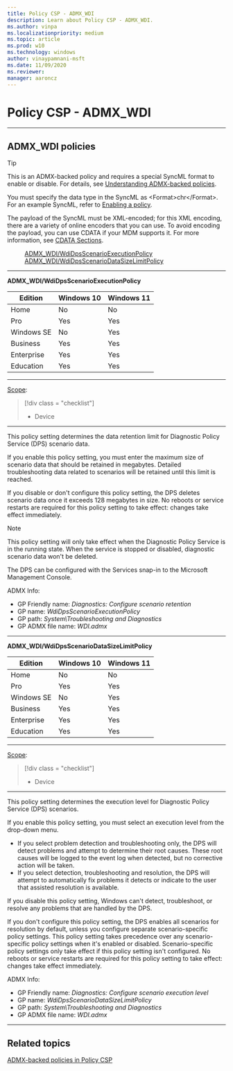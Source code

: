 ```yaml
---
title: Policy CSP - ADMX_WDI
description: Learn about Policy CSP - ADMX_WDI.
ms.author: vinpa
ms.localizationpriority: medium
ms.topic: article
ms.prod: w10
ms.technology: windows
author: vinaypamnani-msft
ms.date: 11/09/2020
ms.reviewer:
manager: aaroncz
---
```


# Policy CSP - ADMX_WDI

<hr/>

<!--Policies-->
## ADMX_WDI policies

> [!TIP]
> This is an ADMX-backed policy and requires a special SyncML format to enable or disable. For details, see [Understanding ADMX-backed policies](../mdm/understanding-admx-backed-policies.md).
>
> You must specify the data type in the SyncML as &lt;Format&gt;chr&lt;/Format&gt;. For an example SyncML, refer to [Enabling a policy](../mdm/understanding-admx-backed-policies.md#enabling-a-policy).
>
> The payload of the SyncML must be XML-encoded; for this XML encoding, there are a variety of online encoders that you can use. To avoid encoding the payload, you can use CDATA if your MDM supports it. For more information, see [CDATA Sections](http://www.w3.org/TR/REC-xml/#sec-cdata-sect).

<dl>
  <dd>
    <a href="#admx-wdi-wdidpsscenarioexecutionpolicy">ADMX_WDI/WdiDpsScenarioExecutionPolicy</a>
  </dd>
  <dd>
    <a href="#admx-wdi-wdidpsscenariodatasizelimitpolicy">ADMX_WDI/WdiDpsScenarioDataSizeLimitPolicy</a>
  </dd>
</dl>


<hr/>

<!--Policy-->
<a href="" id="admx-wdi-wdidpsscenarioexecutionpolicy"></a>**ADMX_WDI/WdiDpsScenarioExecutionPolicy**

<!--SupportedSKUs-->

|Edition|Windows 10|Windows 11|
|--- |--- |--- |
|Home|No|No|
|Pro|Yes|Yes|
|Windows SE|No|Yes|
|Business|Yes|Yes|
|Enterprise|Yes|Yes|
|Education|Yes|Yes|

<!--/SupportedSKUs-->
<hr/>

<!--Scope-->
[Scope](./policy-configuration-service-provider.md#policy-scope):

> [!div class = "checklist"]
> * Device

<hr/>

<!--/Scope-->
<!--Description-->
This policy setting determines the data retention limit for Diagnostic Policy Service (DPS) scenario data.

If you enable this policy setting, you must enter the maximum size of scenario data that should be retained in megabytes. Detailed troubleshooting data related to scenarios will be retained until this limit is reached.

If you disable or don't configure this policy setting, the DPS deletes scenario data once it exceeds 128 megabytes in size. No reboots or service restarts are required for this policy setting to take effect: changes take effect immediately.

>[!NOTE]
> This policy setting will only take effect when the Diagnostic Policy Service is in the running state. When the service is stopped or disabled, diagnostic scenario data won't be deleted.
>
> The DPS can be configured with the Services snap-in to the Microsoft Management Console.

<!--/Description-->

<!--ADMXBacked-->
ADMX Info:
-   GP Friendly name: *Diagnostics: Configure scenario retention*
-   GP name: *WdiDpsScenarioExecutionPolicy*
-   GP path: *System\Troubleshooting and Diagnostics*
-   GP ADMX file name: *WDI.admx*

<!--/ADMXBacked-->
<!--/Policy-->
<hr/>

<!--Policy-->
<a href="" id="admx-wdi-wdidpsscenariodatasizelimitpolicy"></a>**ADMX_WDI/WdiDpsScenarioDataSizeLimitPolicy**

<!--SupportedSKUs-->

|Edition|Windows 10|Windows 11|
|--- |--- |--- |
|Home|No|No|
|Pro|Yes|Yes|
|Windows SE|No|Yes|
|Business|Yes|Yes|
|Enterprise|Yes|Yes|
|Education|Yes|Yes|

<!--/SupportedSKUs-->
<hr/>

<!--Scope-->
[Scope](./policy-configuration-service-provider.md#policy-scope):

> [!div class = "checklist"]
> * Device

<hr/>

<!--/Scope-->
<!--Description-->
This policy setting determines the execution level for Diagnostic Policy Service (DPS) scenarios.

If you enable this policy setting, you must select an execution level from the drop-down menu.

- If you select problem detection and troubleshooting only, the DPS will detect problems and attempt to determine their root causes. These root causes will be logged to the event log when detected, but no corrective action will be taken.
- If you select detection, troubleshooting and resolution, the DPS will attempt to automatically fix problems it detects or indicate to the user that assisted resolution is available.

If you disable this policy setting, Windows can't detect, troubleshoot, or resolve any problems that are handled by the DPS.

If you don't configure this policy setting, the DPS enables all scenarios for resolution by default, unless you configure separate scenario-specific policy settings. This policy setting takes precedence over any scenario-specific policy settings when it's enabled or disabled.  Scenario-specific policy settings only take effect if this policy setting isn't configured. No reboots or service restarts are required for this policy setting to take effect: changes take effect immediately.

<!--/Description-->

<!--ADMXBacked-->
ADMX Info:
-   GP Friendly name: *Diagnostics: Configure scenario execution level*
-   GP name: *WdiDpsScenarioDataSizeLimitPolicy*
-   GP path: *System\Troubleshooting and Diagnostics*
-   GP ADMX file name: *WDI.admx*

<!--/ADMXBacked-->
<!--/Policy-->
<hr/>

<!--/Policies-->

## Related topics

[ADMX-backed policies in Policy CSP](./policies-in-policy-csp-admx-backed.md)
